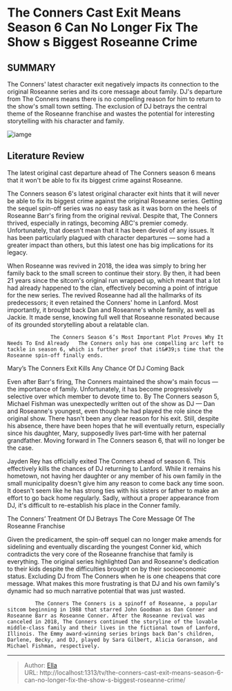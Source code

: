 # The Conners Cast Exit Means Season 6 Can No Longer Fix The Show s Biggest Roseanne Crime


## SUMMARY 



  The Conners&#39; latest character exit negatively impacts its connection to the original Roseanne series and its core message about family.   DJ&#39;s departure from The Conners means there is no compelling reason for him to return to the show&#39;s small town setting.   The exclusion of DJ betrays the central theme of the Roseanne franchise and wastes the potential for interesting storytelling with his character and family.  

![iamge](https://static1.srcdn.com/wordpress/wp-content/uploads/2023/07/roseanne_theconnersmistake.jpg)

## Literature Review
The latest original cast departure ahead of The Conners season 6 means that it won&#39;t be able to fix its biggest crime against Roseanne. 




The Conners season 6&#39;s latest original character exit hints that it will never be able to fix its biggest crime against the original Roseanne series. Getting the sequel spin-off series was no easy task as it was born on the heels of Roseanne Barr&#39;s firing from the original revival. Despite that, The Conners thrived, especially in ratings, becoming ABC&#39;s premier comedy. Unfortunately, that doesn&#39;t mean that it has been devoid of any issues. It has been particularly plagued with character departures — some had a greater impact than others, but this latest one has big implications for its legacy.




When Roseanne was revived in 2018, the idea was simply to bring her family back to the small screen to continue their story. By then, it had been 21 years since the sitcom&#39;s original run wrapped up, which meant that a lot had already happened to the clan, effectively becoming a point of intrigue for the new series. The revived Roseanne had all the hallmarks of its predecessors; it even retained the Conners&#39; home in Lanford. Most importantly, it brought back Dan and Roseanne&#39;s whole family, as well as Jackie. It made sense, knowing full well that Roseanne resonated because of its grounded storytelling about a relatable clan.

                  The Conners Season 6’s Most Important Plot Proves Why It Needs To End Already   The Conners only has one compelling arc left to tackle in season 6, which is further proof that it&#39;s time that the Roseanne spin-off finally ends.     


 Mary’s The Conners Exit Kills Any Chance Of DJ Coming Back 
          




Even after Barr&#39;s firing, The Conners maintained the show&#39;s main focus — the importance of family. Unfortunately, it has become progressively selective over which member to devote time to. By The Conners season 5, Michael Fishman was unexpectedly written out of the show as DJ — Dan and Roseanne&#39;s youngest, even though he had played the role since the original show. There hasn&#39;t been any clear reason for his exit. Still, despite his absence, there have been hopes that he will eventually return, especially since his daughter, Mary, supposedly lives part-time with her paternal grandfather. Moving forward in The Conners season 6, that will no longer be the case.

Jayden Rey has officially exited The Conners ahead of season 6. This effectively kills the chances of DJ returning to Lanford. While it remains his hometown, not having her daughter or any member of his own family in the small municipality doesn&#39;t give him any reason to come back any time soon. It doesn&#39;t seem like he has strong ties with his sisters or father to make an effort to go back home regularly. Sadly, without a proper appearance from DJ, it&#39;s difficult to re-establish his place in the Conner family.






 The Conners’ Treatment Of DJ Betrays The Core Message Of The Roseanne Franchise 
          

Given the predicament, the spin-off sequel can no longer make amends for sidelining and eventually discarding the youngest Conner kid, which contradicts the very core of the Roseanne franchise that family is everything. The original series highlighted Dan and Roseanne&#39;s dedication to their kids despite the difficulties brought on by their socioeconomic status. Excluding DJ from The Conners when he is one cheapens that core message. What makes this more frustrating is that DJ and his own family&#39;s dynamic had so much narrative potential that was just wasted.

             The Conners The Conners is a spinoff of Roseanne, a popular sitcom beginning in 1988 that starred John Goodman as Dan Conner and Roseanne Barr as Roseanne Conner. After the Roseanne revival was canceled in 2018, The Conners continued the storyline of the lovable middle-class family and their lives in the fictional town of Lanford, Illinois. The Emmy award-winning series brings back Dan’s children, Darlene, Becky, and DJ, played by Sara Gilbert, Alicia Goranson, and Michael Fishman, respectively.  





---

> Author: [Ella](https://instagram.hk.cn/)  
> URL: http://localhost:1313/tv/the-conners-cast-exit-means-season-6-can-no-longer-fix-the-show-s-biggest-roseanne-crime/  

